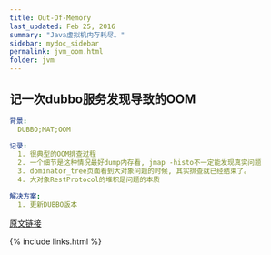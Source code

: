 ```yaml
---
title: Out-Of-Memory
last_updated: Feb 25, 2016
summary: "Java虚拟机内存耗尽。"
sidebar: mydoc_sidebar
permalink: jvm_oom.html
folder: jvm
---
```


## 

## 记一次dubbo服务发现导致的OOM

```yaml
背景:
  DUBBO;MAT;OOM

记录:
  1. 很典型的OOM排查过程
  2. 一个细节是这种情况最好dump内存看, jmap -histo不一定能发现真实问题
  3. dominator_tree页面看到大对象问题的时候, 其实排查就已经结束了。
  4. 大对象RestProtocol的堆积是问题的本质

解决方案:
  1. 更新DUBBO版本
```
[原文链接](https://tech.youzan.com/ji-ci-dubbofu-wu-fa-xian-dao-zhi-de-oom/)

{% include links.html %}
